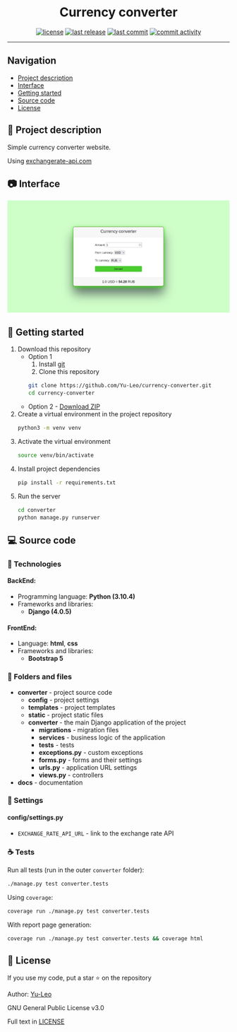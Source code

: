 <h1 align="center"> Currency converter </h1>

<p align="center">
  <a href="https://github.com/Yu-Leo/currency-converter/blob/main/LICENSE" target="_blank"> <img alt="license" src="https://img.shields.io/github/license/Yu-Leo/currency-converter?style=for-the-badge&labelColor=090909"></a>
  <a href="https://github.com/Yu-Leo/currency-converter/releases/latest" target="_blank"> <img alt="last release" src="https://img.shields.io/github/v/release/Yu-Leo/currency-converter?style=for-the-badge&labelColor=090909"></a>
  <a href="https://github.com/Yu-Leo/currency-converter/commits/main" target="_blank"> <img alt="last commit" src="https://img.shields.io/github/last-commit/Yu-Leo/currency-converter?style=for-the-badge&labelColor=090909"></a>
  <a href="https://github.com/Yu-Leo/currency-converter/graphs/contributors" target="_blank"> <img alt="commit activity" src="https://img.shields.io/github/commit-activity/m/Yu-Leo/currency-converter?style=for-the-badge&labelColor=090909"></a>
</p>

<hr>

## Navigation

* [Project description](#chapter-0)
* [Interface](#chapter-1)
* [Getting started](#chapter-2)
* [Source code](#chapter-3)
* [License](#chapter-5)

<a id="chapter-0"></a>

## :page_facing_up: Project description

Simple currency converter website.

Using [exchangerate-api.com](https://www.exchangerate-api.com/)

<a id="chapter-1"></a>

## :camera: Interface

![main_page](./docs/img/main_page.jpg)

<a id="chapter-2"></a>

## :hammer: Getting started

1. Download this repository
    * Option 1
        1. Install [git](https://git-scm.com/download)
        2. Clone this repository
        ```bash
        git clone https://github.com/Yu-Leo/currency-converter.git
        cd currency-converter
        ```
    * Option 2 - [Download ZIP](https://github.com/Yu-Leo/currency-converter/archive/refs/heads/main.zip)
2. Create a virtual environment in the project repository
    ```bash
    python3 -m venv venv
    ```
3. Activate the virtual environment
    ```bash
    source venv/bin/activate
    ```
4. Install project dependencies
    ```bash
    pip install -r requirements.txt
    ```
5. Run the server
    ```bash
    cd converter
    python manage.py runserver
    ```

<a id="chapter-3"></a>

## :computer: Source code

### :wrench: Technologies

#### BackEnd:

- Programming language: **Python (3.10.4)**
- Frameworks and libraries:
    - **Django (4.0.5)**

#### FrontEnd:

- Language: **html**, **css**
- Frameworks and libraries:
    - **Bootstrap 5**

### :file_folder: Folders and files

- **converter** - project source code
    - **config** - project settings
    - **templates** - project templates
    - **static** - project static files
    - **converter** - the main Django application of the project
        - **migrations** - migration files
        - **services** - business logic of the application
        - **tests** - tests
        - **exceptions.py** - custom exceptions
        - **forms.py** - forms and their settings
        - **urls.py** - application URL settings
        - **views.py** - controllers
- **docs** - documentation

### :wrench: Settings

#### config/settings.py

- `EXCHANGE_RATE_API_URL` - link to the exchange rate API

### :coffee: Tests

Run all tests (run in the outer `converter` folder):

```bash
./manage.py test converter.tests
```

Using `coverage`:

```bash
coverage run ./manage.py test converter.tests
```

With report page generation:

```bash
coverage run ./manage.py test converter.tests && coverage html
```

<a id="chapter-5"></a>

## :open_hands: License

If you use my code, put a star ⭐️ on the repository

Author: [Yu-Leo](https://github.com/Yu-Leo)

GNU General Public License v3.0

Full text in [LICENSE](LICENSE)
